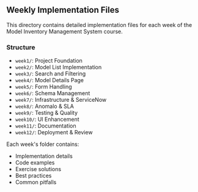 ## Weekly Implementation Files

This directory contains detailed implementation files for each week of the Model Inventory Management System course.

### Structure

- `week1/`: Project Foundation
- `week2/`: Model List Implementation
- `week3/`: Search and Filtering
- `week4/`: Model Details Page
- `week5/`: Form Handling
- `week6/`: Schema Management
- `week7/`: Infrastructure & ServiceNow
- `week8/`: Anomalo & SLA
- `week9/`: Testing & Quality
- `week10/`: UI Enhancement
- `week11/`: Documentation
- `week12/`: Deployment & Review

Each week's folder contains:
- Implementation details
- Code examples
- Exercise solutions
- Best practices
- Common pitfalls